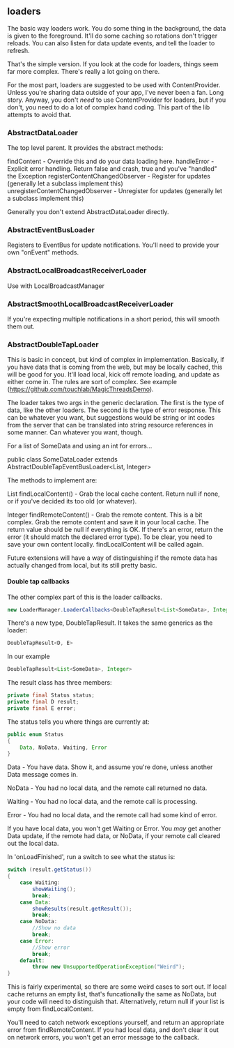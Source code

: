 ## loaders
 
The basic way loaders work. You do some thing in the background, the data is given to the foreground. It'll do some 
caching so rotations don't trigger reloads. You can also listen for data update events, and tell the loader to refresh.

That's the simple version. If you look at the code for loaders, things seem far more complex. There's really a lot
going on there.

For the most part, loaders are suggested to be used with ContentProvider. Unless you're sharing data outside of your
app, I've never been a fan. Long story. Anyway, you don't *need* to use ContentProvider for loaders, but if you don't, 
you need to do a lot of complex hand coding. This part of the lib attempts to avoid that.

### AbstractDataLoader

The top level parent. It provides the abstract methods:

findContent - Override this and do your data loading here.
handleError - Explicit error handling. Return false and crash, true and you've "handled" the Exception
registerContentChangedObserver - Register for updates (generally let a subclass implement this)
unregisterContentChangedObserver - Unregister for updates (generally let a subclass implement this)

Generally you don't extend AbstractDataLoader directly.

### AbstractEventBusLoader

Registers to EventBus for update notifications.  You'll need to provide your own "onEvent" methods.

### AbstractLocalBroadcastReceiverLoader

Use with LocalBroadcastManager

### AbstractSmoothLocalBroadcastReceiverLoader

If you're expecting multiple notifications in a short period, this will smooth them out.

### AbstractDoubleTapLoader

This is basic in concept, but kind of complex in implementation.  Basically, if you have data that is coming from 
the web, but may be locally cached, this will be good for you.  It'll load local, kick off remote loading, and 
update as either come in.  The rules are sort of complex. See example (https://github.com/touchlab/MagicThreadsDemo).

The loader takes two args in the generic declaration. The first is the type of data, like the other loaders.  The 
second is the type of error response. This can be whatever you want, but suggestions would be string or int codes 
from the server that can be translated into string resource references in some manner.  Can whatever you want, though.

For a list of SomeData and using an int for errors...

public class SomeDataLoader extends AbstractDoubleTapEventBusLoader<List<SomeData>, Integer>

The methods to implement are:

List<SomeData> findLocalContent() - Grab the local cache content. Return null if none, or if you've decided its too old (or whatever).

Integer findRemoteContent() - Grab the remote content. This is a bit complex. Grab the remote content and save it in your local cache.
The return value should be null if everything is OK.  If there's an error, return the error (it should match the declared error type).
To be clear, you need to save your own content locally.  findLocalContent will be called again.

Future extensions will have a way of distinguishing if the remote data has actually changed from local, but its still pretty basic.

#### Double tap callbacks

The other complex part of this is the loader callbacks.

```java
new LoaderManager.LoaderCallbacks<DoubleTapResult<List<SomeData>, Integer>>()
```

There's a new type, DoubleTapResult. It takes the same generics as the loader:

```java
DoubleTapResult<D, E>
```

In our example

```java
DoubleTapResult<List<SomeData>, Integer>
```

The result class has three members:

```java
private final Status status;
private final D result;
private final E error;
```

The status tells you where things are currently at:

```java
public enum Status
{
    Data, NoData, Waiting, Error
}
```

Data - You have data.  Show it, and assume you're done, unless another Data message comes in.

NoData - You had no local data, and the remote call returned no data.

Waiting - You had no local data, and the remote call is processing.

Error - You had no local data, and the remote call had some kind of error.

If you have local data, you won't get Waiting or Error.  You *may* get another Data update, if the remote had
data, or NoData, if your remote call cleared out the local data.

In 'onLoadFinished', run a switch to see what the status is:

```java
switch (result.getStatus())
{
    case Waiting:
        showWaiting();
        break;
    case Data:
        showResults(result.getResult());
        break;
    case NoData:
        //Show no data
        break;
    case Error:
        //Show error
        break;
    default:
        throw new UnsupportedOperationException("Weird");
}
```

This is fairly experimental, so there are some weird cases to sort out.  If local cache returns an empty list, that's funcationally the same
as NoData, but your code will need to distinguish that.  Alternatively, return null if your list is empty from findLocalContent.

You'll need to catch network exceptions yourself, and return an appropriate error from findRemoteContent.  If you had local data, and
don't clear it out on network errors, you won't get an error message to the callback.